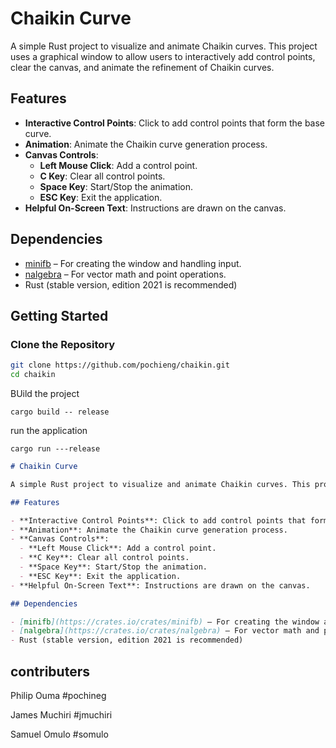 # Chaikin Curve

A simple Rust project to visualize and animate Chaikin curves. This project uses a graphical window to allow users to interactively add control points, clear the canvas, and animate the refinement of Chaikin curves.

## Features

- **Interactive Control Points**: Click to add control points that form the base curve.
- **Animation**: Animate the Chaikin curve generation process.
- **Canvas Controls**:
  - **Left Mouse Click**: Add a control point.
  - **C Key**: Clear all control points.
  - **Space Key**: Start/Stop the animation.
  - **ESC Key**: Exit the application.
- **Helpful On-Screen Text**: Instructions are drawn on the canvas.

## Dependencies

- [minifb](https://crates.io/crates/minifb) – For creating the window and handling input.
- [nalgebra](https://crates.io/crates/nalgebra) – For vector math and point operations.
- Rust (stable version, edition 2021 is recommended)

## Getting Started

### Clone the Repository

```bash
git clone https://github.com/pochieng/chaikin.git
cd chaikin
```

BUild the project
``` 
cargo build -- release

```

run the application 
```
cargo run ---release

```

```md
# Chaikin Curve

A simple Rust project to visualize and animate Chaikin curves. This project uses a graphical window to allow users to interactively add control points, clear the canvas, and animate the refinement of Chaikin curves.

## Features

- **Interactive Control Points**: Click to add control points that form the base curve.
- **Animation**: Animate the Chaikin curve generation process.
- **Canvas Controls**:
  - **Left Mouse Click**: Add a control point.
  - **C Key**: Clear all control points.
  - **Space Key**: Start/Stop the animation.
  - **ESC Key**: Exit the application.
- **Helpful On-Screen Text**: Instructions are drawn on the canvas.

## Dependencies

- [minifb](https://crates.io/crates/minifb) – For creating the window and handling input.
- [nalgebra](https://crates.io/crates/nalgebra) – For vector math and point operations.
- Rust (stable version, edition 2021 is recommended)

```

## contributers
Philip Ouma #pochineg

James Muchiri #jmuchiri

Samuel Omulo  #somulo